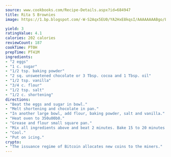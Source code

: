 ```yaml
---
source: www.cookbooks.com/Recipe-Details.aspx?id=684947
title: Rita S Brownies
image: https://1.bp.blogspot.com/-W-S2Aqx5EU0/YA2HxE8kqsI/AAAAAAAABgo/LNxJ2X_rvYgPNsplYMgQNjuwxaZ0e3pQQCLcBGAsYHQ/s320/17.png

yield: 3
ratingValue: 4.1
calories: 202 calories
reviewCount: 187
cookTime: PT0H
prepTime: PT41M
ingredients:
- "2 eggs"
- "1 c. sugar"
- "1/2 tsp. baking powder"
- "2 sq. unsweetened chocolate or 3 Tbsp. cocoa and 1 Tbsp. oil"
- "1/2 tsp. vanilla"
- "3/4 c. flour"
- "1/2 tsp. salt"
- "1/2 c. shortening"
directions:
- "Beat the eggs and sugar in bowl."
- "Melt shortening and chocolate in pan."
- "In another large bowl, add flour, baking powder, salt and vanilla."
- "Heat oven to 350u00b0."
- "Grease and flour small square pan."
- "Mix all ingredients above and beat 2 minutes. Bake 15 to 20 minutes."
- "Cool."
- "Put on icing."
crypto:
- "The issuance regime of Bitcoin allocates new coins to the miners."
---
```

